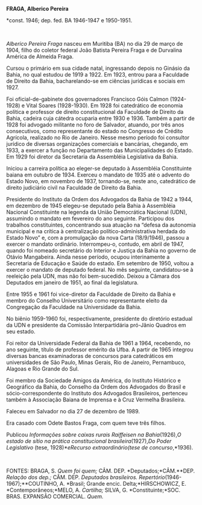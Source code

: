 **FRAGA, Alberico Pereira**

\*const. 1946; dep. fed. BA 1946-1947 e 1950-1951.

 

*Alberico Pereira Fraga* nasceu em Muritiba (BA) no dia 29 de março de
1904, filho do coletor federal João Batista Pereira Fraga e de Durvalina
América de Almeida Fraga.

Cursou o primário em sua cidade natal, ingressando depois no Ginásio da
Bahia, no qual estudou de 1919 a 1922. Em 1923, entrou para a Faculdade
de Direito da Bahia, bacharelando-se em ciências jurídicas e sociais em
1927.

Foi oficial-de-gabinete dos governadores Francisco Góis Calmon
(1924-1928) e Vital Soares (1928-1930). Em 1928 foi catedrático de
economia política e professor de direito constitucional da Faculdade de
Direito da Bahia, cadeira cuja cátedra ocuparia entre 1930 e 1936.
Também a partir de 1928 foi advogado militante no foro de Salvador,
atuando, por três anos consecutivos, como representante do estado no
Congresso de Crédito Agrícola, realizado no Rio de Janeiro. Nesse mesmo
período foi consultor jurídico de diversas organizações comerciais e
bancárias, chegando, em 1933, a exercer a função no Departamento das
Municipalidades do Estado. Em 1929 foi diretor da Secretaria da
Assembléia Legislativa da Bahia.

Iniciou a carreira política ao eleger-se deputado à Assembléia
Constituinte baiana em outubro de 1934. Exerceu o mandato de 1935 até o
advento do Estado Novo, em novembro de 1937, tornando-se, neste ano,
catedrático de direito judiciário civil na Faculdade de Direito da
Bahia.

Presidente do Instituto da Ordem dos Advogados da Bahia de 1942 a 1944,
em dezembro de 1945 elegeu-se deputado pela Bahia à Assembléia Nacional
Constituinte na legenda da União Democrática Nacional (UDN), assumindo o
mandato em fevereiro do ano seguinte. Participou dos trabalhos
constituintes, concentrando sua atuação na “defesa da autonomia
municipal e na crítica à centralização político-administrativa herdada
do Estado Novo” e, com a promulgação da nova Carta (18/9/1946), passou a
exercer o mandato ordinário. Interrompeu-o, contudo, em abril de 1947,
quando foi nomeado secretário do Interior e Justiça da Bahia no governo
de Otávio Mangabeira. Ainda nesse período, ocupou interinamente a
Secretaria de Educação e Saúde do estado. Em setembro de 1950, voltou a
exercer o mandato de deputado federal. No mês seguinte, candidatou-se à
reeleição pela UDN, mas não foi bem-sucedido. Deixou a Câmara dos
Deputados em janeiro de 1951, ao final da legislatura.

Entre 1955 e 1961 foi vice-diretor da Faculdade de Direito da Bahia e
membro do Conselho Universitário como representante eleito da
Congregação da Faculdade na Universidade da Bahia.

No biênio 1959-1960 foi, respectivamente, presidente do diretório
estadual da UDN e presidente da Comissão Interpartidária pró-Jânio
Quadros em seu estado.

Foi reitor da Universidade Federal da Bahia de 1961 a 1964, recebendo,
no ano seguinte, título de professor emérito da Ufba. A partir de 1965
integrou diversas bancas examinadoras de concursos para catedráticos em
universidades de São Paulo, Minas Gerais, Rio de Janeiro, Pernambuco,
Alagoas e Rio Grande do Sul.

Foi membro da Sociedade Amigos da América, do Instituto Histórico e
Geográfico da Bahia, do Conselho da Ordem dos Advogados do Brasil e
sócio-correspondente do Instituto dos Advogados Brasileiros, pertenceu
também à Associação Baiana de Imprensa e à Cruz Vermelha Brasileira.

Faleceu em Salvador no dia 27 de dezembro de 1989.

Era casado com Odete Bastos Fraga, com quem teve três filhos.

Publicou *Informações sobre caixas rurais* *Raiffeisen na
Bahia*(1926),*O estado de sítio na prática constitucional
brasileira*(1927),*Do Poder Legislativo* (tese, 1928)**e*Recurso
extraordinário*(tese de concurso*,*1936).

 

FONTES: BRAGA, S. *Quem foi quem;* CÂM. DEP. *Deputados;*CÂM.**DEP.
*Relação dos dep.;* CÂM. DEP. *Deputados brasileiros.
Repertório*(1946-1967);**COUTINHO, A. *Brasil; Grande encic.
Delta;*HIRSCHOWICZ, E. *Contemporâneos;*MELO, A. *Cartilha;* SILVA, G.
*Constituinte;*SOC. BRAS. EXPANSÃO COMERCIAL. *Quem.*

 

 
